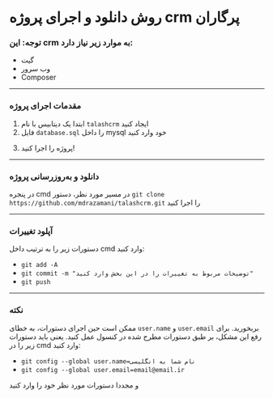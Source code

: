 # روش دانلود و اجرای پروژه crm پرگاران

### توجه: این crm به موارد زیر نیاز دارد:
- گیت
- وب سرور
- Composer

------------------------------

### مقدمات اجرای پروژه
1. ابتدا یک دیتابیس با نام `talashcrm` ایجاد کنید
2. فایل `database.sql` را داخل mysql خود وارد کنید
<!-- 3. اطلاعات مربوط به پایگاه داده را فایل `application/config/app-config.php` را تغییر دهید -->
3. پروژه را اجرا کنید!

------------------------------

### دانلود و به‌روزرسانی پروژه
در پنجره cmd در مسیر مورد نظر، دستور `git clone https://github.com/mdrazamani/talashcrm.git` را اجرا کنید

------------------------------

### آپلود تغییرات
دستورات زیر را به ترتیب داخل cmd وارد کنید:
- `git add -A`
- `git commit -m "توضیحات مربوط به تغییرات را در این بخش وارد کنید"`
- `git push`

------------------------------

### نکته
ممکن است حین اجرای دستورات، به خطای `user.name` و `user.email` بربخورید. برای رفع این مشکل، بر طبق دستورات مطرح شده در کنسول عمل کنید. یعنی باید دستورات زیر را در cmd وارد کنید:
- `git config --global user.name=نام شما به انگلیسی`
- `git config --global user.email=email@email.ir`

و مجددا دستورات مورد نظر خود را وارد کنید
